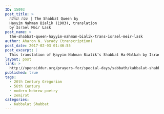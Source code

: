 ```yaml
---
ID: 15093
post_title: >
  שבת המלכה | The Shabbat Queen by
  Hayyim Nahman Bialik (1903), translation
  by Israel Meir Lask
post_name: >
  the-shabbat-queen-hayyim-nahman-bialik-trans-israel-meir-lask
author: Aharon N. Varady (transcription)
post_date: 2017-02-03 01:46:55
post_excerpt: |
  This translation of Ḥayyim Naḥman Bialik’s Shabbat Ha-Malkah by Israel Meir Lask can be found on pages 280-281 in the  <a href="https://archive.org/stream/SabbathPrayerBookJewishReconstructionistFoundation1945/Sabbath%20Prayer%20Book%20%28Jewish%20Reconstructionist%20Foundation%2C%201945%29#page/n312/mode/2up">Sabbath Prayer Book</a> (Jewish Reconstructionist Foundation, 1945) where it appears as “Greeting to Queen Sabbath.” The poem is based on the shabbat song, Shalom Aleikhem and first published in the poetry collection, Hazamir, in 1903. [I have made a faithful transcription of the Hebrew and its English translation as it appears in this siddur. –Aharon N. Varady]
layout: post
link: >
  http://opensiddur.org/prayers-for/special-days/sabbath/kabbalat-shabbat/the-shabbat-queen-hayyim-nahman-bialik-trans-israel-meir-lask/
published: true
tags:
  - 20th Century Gregorian
  - 56th Century
  - modern hebrew poetry
  - zemirot
categories:
  - Kabbalat Shabbat
---
```

